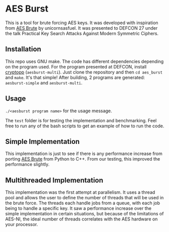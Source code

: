 # AES Burst

This is a tool for brute forcing AES keys. It was developed with inspiration from 
[AES Brute](https://github.com/unicornsasfuel/aesbrute)
by unicornsasfuel. It was presented to DEFCON 27 under the talk Practical Key Search Attacks Against Modern Symmetric Ciphers.

## Installation

This repo uses GNU make. The code has different dependencies depending on the program used. For the program presented at DEFCON, install [cryptopp](https://cryptopp.com/) (`aesburst-multi`). Just clone the repository and then `cd aes_burst` and `make`. It's that simple!
After building, 2 programs are generated: `aesburst-simple` and `aesburst-multi`.


## Usage

`./<aesburst program name>` for the usage message.

The `test` folder is for testing the implementation and benchmarking. Feel free to run any of the bash scripts to get an example of how to run the code.

## Simple Implementation

This implementation is just to see if there is any performance increase from porting 
[AES Brute](https://github.com/unicornsasfuel/aesbrute) from Python to C++. From our testing, this
improved the performance slightly.


## Multithreaded Implementation

This implementation was the first attempt at parallelism. It uses a thread pool and allows the user 
to define the number of threads that will be used in the brute force. The threads each handle jobs
from a queue, with each job being to handle a specific key.
It saw a performance increase over the
simple implementation in certain situations, but because of the limitations of AES-NI, the ideal number of threads correlates with the AES hardware on your processor.
